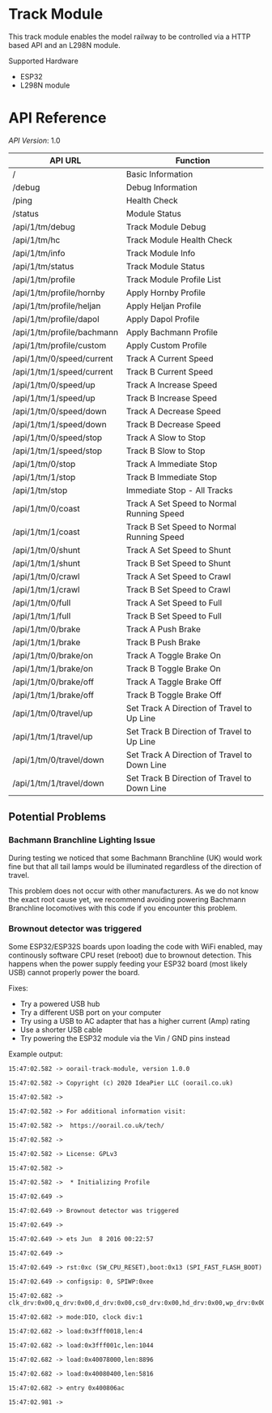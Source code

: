 # Track Module

This track module enables the model railway to be controlled via
a HTTP based API and an L298N module.

Supported Hardware

 * ESP32
 * L298N module

# API Reference

*API Version*: 1.0


| API URL | Function |
|---------|----------|
|/|Basic Information|
|/debug|Debug Information|
|/ping|Health Check|
|/status|Module Status|
|/api/1/tm/debug|Track Module Debug|
|/api/1/tm/hc|Track Module Health Check|
|/api/1/tm/info|Track Module Info|
|/api/1/tm/status|Track Module Status|
|/api/1/tm/profile|Track Module Profile List|
|/api/1/tm/profile/hornby|Apply Hornby Profile|
|/api/1/tm/profile/heljan|Apply Heljan Profile|
|/api/1/tm/profile/dapol|Apply Dapol Profile|
|/api/1/tm/profile/bachmann|Apply Bachmann Profile|
|/api/1/tm/profile/custom|Apply Custom Profile|
|/api/1/tm/0/speed/current|Track A Current Speed|
|/api/1/tm/1/speed/current|Track B Current Speed|
|/api/1/tm/0/speed/up|Track A Increase Speed|
|/api/1/tm/1/speed/up|Track B Increase Speed|
|/api/1/tm/0/speed/down|Track A Decrease Speed|
|/api/1/tm/1/speed/down|Track B Decrease Speed|
|/api/1/tm/0/speed/stop|Track A Slow to Stop|
|/api/1/tm/1/speed/stop|Track B Slow to Stop|
|/api/1/tm/0/stop|Track A Immediate Stop|
|/api/1/tm/1/stop|Track B Immediate Stop|
|/api/1/tm/stop|Immediate Stop - All Tracks|
|/api/1/tm/0/coast|Track A Set Speed to Normal Running Speed|
|/api/1/tm/1/coast|Track B Set Speed to Normal Running Speed|
|/api/1/tm/0/shunt|Track A Set Speed to Shunt|
|/api/1/tm/1/shunt|Track B Set Speed to Shunt|
|/api/1/tm/0/crawl|Track A Set Speed to Crawl|
|/api/1/tm/1/crawl|Track B Set Speed to Crawl|
|/api/1/tm/0/full|Track A Set Speed to Full|
|/api/1/tm/1/full|Track B Set Speed to Full|
|/api/1/tm/0/brake|Track A Push Brake|
|/api/1/tm/1/brake|Track B Push Brake|
|/api/1/tm/0/brake/on|Track A Toggle Brake On|
|/api/1/tm/1/brake/on|Track B Toggle Brake On|
|/api/1/tm/0/brake/off|Track A Taggle Brake Off|
|/api/1/tm/1/brake/off|Track B Toggle Brake Off|
|/api/1/tm/0/travel/up|Set Track A Direction of Travel to Up Line|
|/api/1/tm/1/travel/up|Set Track B Direction of Travel to Up Line|
|/api/1/tm/0/travel/down|Set Track A Direction of Travel to Down Line|
|/api/1/tm/1/travel/down|Set Track B Direction of Travel to Down Line|

## Potential Problems

### Bachmann Branchline Lighting Issue

During testing we noticed that some Bachmann Branchline (UK) would work fine but that all tail
lamps would be illuminated regardless of the direction of travel.

This problem does not occur with other manufacturers. As we do not know the exact root cause yet,
we recommend avoiding powering Bachmann Branchline locomotives with this code if you 
encounter this problem. 

### Brownout detector was triggered

Some ESP32/ESP32S boards upon loading the code with WiFi enabled, may continously 
software CPU reset (reboot) due to brownout detection. This happens when the power supply
feeding your ESP32 board (most likely USB) cannot properly power the board.

Fixes:

+ Try a powered USB hub
+ Try a different USB port on your computer
+ Try using a USB to AC adapter that has a higher current (Amp) rating
+ Use a shorter USB cable
+ Try powering the ESP32 module via the Vin / GND pins instead

Example output:



```
15:47:02.582 -> oorail-track-module, version 1.0.0

15:47:02.582 -> Copyright (c) 2020 IdeaPier LLC (oorail.co.uk)

15:47:02.582 -> 

15:47:02.582 -> For additional information visit:

15:47:02.582 ->  https://oorail.co.uk/tech/ 

15:47:02.582 -> 

15:47:02.582 -> License: GPLv3

15:47:02.582 -> 

15:47:02.582 ->  * Initializing Profile 

15:47:02.649 -> 

15:47:02.649 -> Brownout detector was triggered

15:47:02.649 -> 

15:47:02.649 -> ets Jun  8 2016 00:22:57

15:47:02.649 -> 

15:47:02.649 -> rst:0xc (SW_CPU_RESET),boot:0x13 (SPI_FAST_FLASH_BOOT)

15:47:02.649 -> configsip: 0, SPIWP:0xee

15:47:02.682 -> clk_drv:0x00,q_drv:0x00,d_drv:0x00,cs0_drv:0x00,hd_drv:0x00,wp_drv:0x00

15:47:02.682 -> mode:DIO, clock div:1

15:47:02.682 -> load:0x3fff0018,len:4

15:47:02.682 -> load:0x3fff001c,len:1044

15:47:02.682 -> load:0x40078000,len:8896

15:47:02.682 -> load:0x40080400,len:5816

15:47:02.682 -> entry 0x400806ac

15:47:02.981 -> 
```
